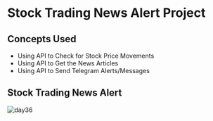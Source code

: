 # Stock Trading News Alert Project
## Concepts Used
- Using API to Check for Stock Price Movements
- Using API to Get the News Articles
- Using API to Send Telegram Alerts/Messages
## Stock Trading News Alert
![day36](https://user-images.githubusercontent.com/98851253/156605605-16ffa52a-3bbe-4a88-a43c-9694758414a7.gif)
